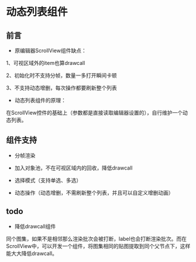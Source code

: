 # 动态列表组件

## 前言

- 原编辑器ScrollView组件缺点：

1、可视区域外的item也算drawcall

2、初始化时不支持分帧，数量一多打开瞬间卡顿

3、不支持动态增删，每次操作都要刷新整个列表

- 动态列表组件的原理：

在ScrollView控件的基础上（参数都是直接读取编辑器设置的），自行维护一个动态列表。

## 组件支持

- 分帧渲染

- 加入对象池，不在可视区域内的回收，降低drawcall

- 选择模式（支持单选、多选）

- 动态操作（动态增删，不需刷新整个列表，并且可以自定义增删动画）

## todo

- 降低drawcall组件

同个图集，如果不是相邻那么渲染批次会被打断，label也会打断渲染批次。而在ScrollView中，可以开发一个组件，将图集相同的贴图提取到同个父节点下，这样能大大降低drawcall。